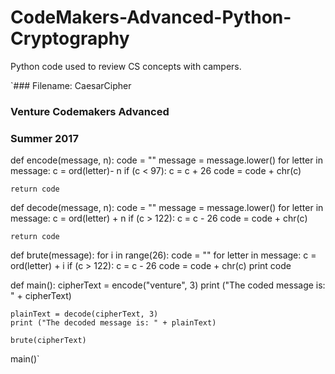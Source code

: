 # CodeMakers-Advanced-Python-Cryptography
Python code used to review CS concepts with campers.

`### Filename: CaesarCipher
### Venture Codemakers Advanced
### Summer 2017

def encode(message, n):
    code = ""
    message = message.lower()
    for letter in message:
        c = ord(letter)- n
        if (c < 97):
            c = c + 26
        code = code + chr(c)

    return code

def decode(message, n):
    code = ""
    message = message.lower()
    for letter in message:
        c = ord(letter) + n
        if (c > 122):
            c = c - 26
        code = code + chr(c)

    return code

def brute(message):
    for i in range(26):
        code = ""
        for letter in message:
            c = ord(letter) + i
            if (c > 122):
                c = c - 26
            code = code + chr(c)
        print code

def main():
    cipherText = encode("venture", 3)
    print ("The coded message is: " + cipherText)

    plainText = decode(cipherText, 3)
    print ("The decoded message is: " + plainText)

    brute(cipherText)
    
main()`
